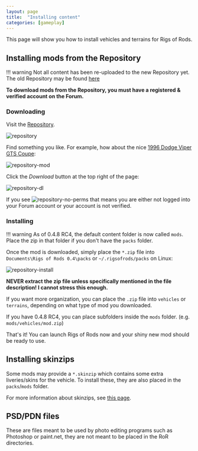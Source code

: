 ```yaml
---
layout: page
title:  "Installing content"
categories: [gameplay]
---
```


This page will show you how to install vehicles and terrains for Rigs of Rods.

## Installing mods from the Repository

!!! warning
    Not all content has been re-uploaded to the new Repository yet. The old Repository may be found [here](http://www.austingratzer.com/rigs/downloads.php)

**To download mods from the Repository, you must have a registered & verified account on the Forum.**

### Downloading

Visit the [Repository](https://forum.rigsofrods.org/resources/).

![repository](/images/repository.png)

Find something you like. For example, how about the nice [1996 Dodge Viper GTS Coupe](https://forum.rigsofrods.org/resources/1996-dodge-viper-gts-coupe.88/):

![repository-mod](/images/repository-mod.png)

Click the *Download* button at the top right of the page:

![repository-dl](/images/repository-download.png)

If you see ![repository-no-perms](/images/repository-download-no-perms.png) that means you are either not logged into your Forum account or your account is not verified.

### Installing

!!! warning
    As of 0.4.8 RC4, the default content folder is now called `mods`. Place the zip in that folder if you don't have the `packs` folder.

Once the mod is downloaded, simply place the `*.zip` file into `Documents\Rigs of Rods 0.4\packs` or `~/.rigsofrods/packs` on Linux:

![repository-install](/images/repository-installing-mod.png)

**NEVER extract the zip file unless specifically mentioned in the file description! I cannot stress this enough.**

If you want more organization, you can place the `.zip` file into `vehicles` or `terrains`, depending on what type of mod you downloaded.

If you have 0.4.8 RC4, you can place subfolders inside the `mods` folder. (e.g. `mods/vehicles/mod.zip`)

That's it! You can launch Rigs of Rods now and your shiny new mod should be ready to use.

## Installing skinzips

Some mods may provide a `*.skinzip` which contains some extra liveries/skins for the vehicle. To install these, they are also placed in the `packs`/`mods` folder.

For more information about skinzips, see [this page](/vehicle-creation/alternate-skins/).

## PSD/PDN files

These are files meant to be used by photo editing programs such as Photoshop or paint.net, they are not meant to be placed in the RoR directories.
